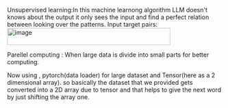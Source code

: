 Unsupervised learning:In this machine learnong algorithm LLM doesn't knows about the output it only sees the input and find a perfect relation
                      between looking over the patterns.
Input target pairs:
                      <img width="381" height="40" alt="image" src="https://github.com/user-attachments/assets/0753e36a-d084-4161-9a7a-9474cc56e5bc" />


Parellel computing : When large data is divide into small parts for better computing.

Now using , pytorch(data loader) for large dataset and Tensor(here as a 2 dimensional array).
so basically the dataset that we provided gets converted into a 2D array due to tensor and that helps to give the next word by just shifting the array one. 
                      

